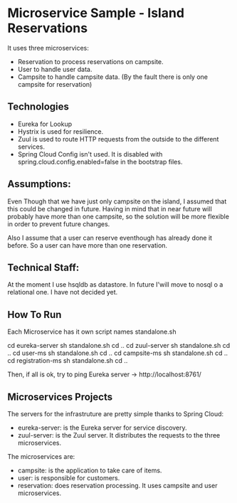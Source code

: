 Microservice Sample - Island Reservations
==============

It uses three microservices:
- Reservation to process reservations on campsite.
- User to handle user data.
- Campsite to handle campsite data. (By the fault there is only one campsite for reservation)

Technologies
------------

- Eureka for Lookup
- Hystrix is used for resilience.
- Zuul is used to route HTTP requests from the outside to the
  different services.
- Spring Cloud Config isn't used. It is disabled with
  spring.cloud.config.enabled=false in the bootstrap files.

Assumptions:
------------
Even Though that we have just only campsite on the island, I assumed that this could be changed in future. Having in mind that in near future will probably have more than one campsite, so the solution will be more flexible in order to prevent future changes.

Also I assume that a user can reserve eventhough has already done it before. So a user can have more than one reservation.

Technical Staff:
------------

At the moment I use hsqldb as datastore. In future I'will move to nosql o a relational one. I have not decided yet.

How To Run
----------
Each Microservice has it own script names standalone.sh

cd eureka-server
sh standalone.sh
cd ..
cd zuul-server
sh standalone.sh
cd ..
cd user-ms
sh standalone.sh
cd ..
cd campsite-ms
sh standalone.sh
cd ..
cd registration-ms
sh standalone.sh
cd ..


Then, if all is ok, try to ping Eureka server -> http://localhost:8761/

Microservices Projects
-------------------

The servers for the infrastruture are pretty simple thanks to Spring Cloud:

- eureka-server: is the Eureka server for service discovery.
- zuul-server: is the Zuul server. It distributes the requests to the three microservices.

The microservices are: 
- campsite: is the application to take care of items.
- user: is responsible for customers.
- reservation: does reservation processing. It uses campsite and user microservices.


